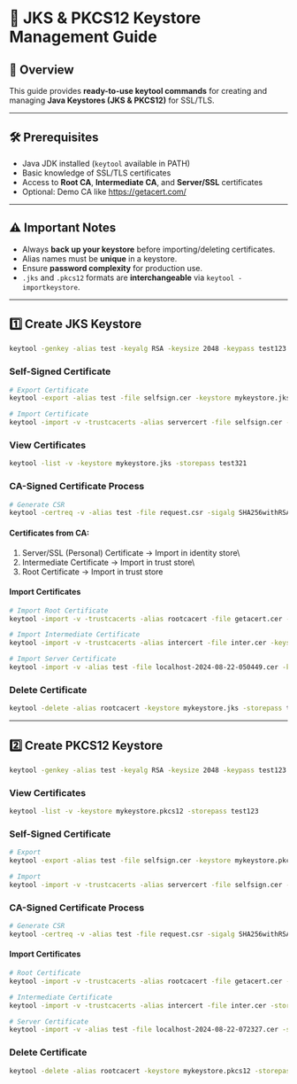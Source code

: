 # 🔐 JKS & PKCS12 Keystore Management Guide

## 📌 Overview

This guide provides **ready-to-use keytool commands** for creating and
managing **Java Keystores (JKS & PKCS12)** for SSL/TLS.

------------------------------------------------------------------------

## 🛠 Prerequisites

-   Java JDK installed (`keytool` available in PATH)
-   Basic knowledge of SSL/TLS certificates
-   Access to **Root CA**, **Intermediate CA**, and **Server/SSL**
    certificates
-   Optional: Demo CA like <https://getacert.com/>

------------------------------------------------------------------------

## ⚠ Important Notes

-   Always **back up your keystore** before importing/deleting
    certificates.
-   Alias names must be **unique** in a keystore.
-   Ensure **password complexity** for production use.
-   `.jks` and `.pkcs12` formats are **interchangeable** via
    `keytool -importkeystore`.

------------------------------------------------------------------------

## 1️⃣ Create JKS Keystore

``` bash
keytool -genkey -alias test -keyalg RSA -keysize 2048 -keypass test123 -keystore mykeystore.jks -storepass test321 -sigalg SHA256withRSA -validity 360 -dname "CN=localhost, OU=IT, O=DG, L=XYZ, ST=Karnataka,C=IN"
```

### Self-Signed Certificate

``` bash
# Export Certificate 
keytool -export -alias test -file selfsign.cer -keystore mykeystore.jks -storepass test321  

# Import Certificate
keytool -import -v -trustcacerts -alias servercert -file selfsign.cer -keystore mykeystore.jks -storepass test321 -keypass test123           
```

### View Certificates

``` bash
keytool -list -v -keystore mykeystore.jks -storepass test321
```

### CA-Signed Certificate Process

``` bash
# Generate CSR
keytool -certreq -v -alias test -file request.csr -sigalg SHA256withRSA -keypass test123 -storepass test321 -keystore mykeystore.jks     
```

#### Certificates from CA:

1.  Server/SSL (Personal) Certificate → Import in identity store\
2.  Intermediate Certificate → Import in trust store\
3.  Root Certificate → Import in trust store

#### Import Certificates

``` bash
# Import Root Certificate 
keytool -import -v -trustcacerts -alias rootcacert -file getacert.cer -keystore mykeystore.jks -storepass test321

# Import Intermediate Certificate 
keytool -import -v -trustcacerts -alias intercert -file inter.cer -keystore mykeystore.jks -storepass test321

# Import Server Certificate 
keytool -import -v -alias test -file localhost-2024-08-22-050449.cer -keystore mykeystore.jks -keypass test123 -storepass test321
```

### Delete Certificate

``` bash
keytool -delete -alias rootcacert -keystore mykeystore.jks -storepass test321
```

------------------------------------------------------------------------

## 2️⃣ Create PKCS12 Keystore

``` bash
keytool -genkey -alias test -keyalg RSA -keysize 2048 -keypass test123 -storetype PKCS12 -keystore mykeystore.pkcs12 -storepass test123 -sigalg SHA256withRSA -validity 360 -dname "CN=localhost, OU=IT, O=DG, L=XYZ, ST=Karnataka,C=IN"
```

### View Certificates

``` bash
keytool -list -v -keystore mykeystore.pkcs12 -storepass test123
```

### Self-Signed Certificate

``` bash
# Export
keytool -export -alias test -file selfsign.cer -keystore mykeystore.pkcs12 -storepass test123            

# Import
keytool -import -v -trustcacerts -alias servercert -file selfsign.cer -keystore mykeystore.pkcs12 -storepass test123 -keypass test123
```

### CA-Signed Certificate Process

``` bash
# Generate CSR
keytool -certreq -v -alias test -file request.csr -sigalg SHA256withRSA -keypass test123 -storepass test123 -storetype PKCS12 -keystore mykeystore.pkcs12    
```

#### Import Certificates

``` bash
# Root Certificate
keytool -import -v -trustcacerts -alias rootcacert -file getacert.cer -storetype PKCS12 -keystore mykeystore.pkcs12 -storepass test123

# Intermediate Certificate
keytool -import -v -trustcacerts -alias intercert -file inter.cer -storetype PKCS12 -keystore mykeystore.pkcs12 -storepass test123

# Server Certificate
keytool -import -v -alias test -file localhost-2024-08-22-072327.cer -storetype PKCS12 -keystore mykeystore.pkcs12 -keypass test123 -storepass test123
```

### Delete Certificate

``` bash
keytool -delete -alias rootcacert -keystore mykeystore.pkcs12 -storepass test123
```
